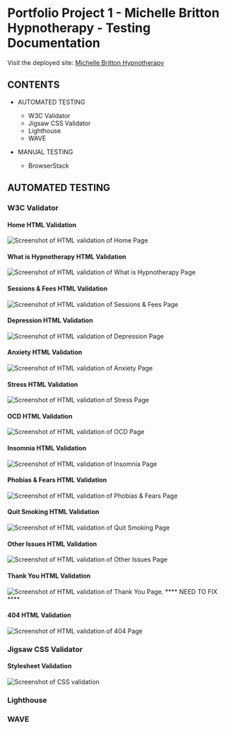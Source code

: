 # Portfolio Project 1 - Michelle Britton Hypnotherapy - Testing Documentation

Visit the deployed site: [Michelle Britton Hypnotherapy](https://michellebritton.github.io/michellebrittonhypnotherapy)

## CONTENTS

- AUTOMATED TESTING
    - W3C Validator
    - Jigsaw CSS Validator
    - Lighthouse
    - WAVE

- MANUAL TESTING
    - BrowserStack

## AUTOMATED TESTING

### W3C Validator

#### Home HTML Validation
![Screenshot of HTML validation of Home Page](documentation/testing/html-v-home.png)

#### What is Hypnotherapy HTML Validation
![Screenshot of HTML validation of What is Hypnotherapy Page](documentation/testing/html-v-what-is-hypno.png)

#### Sessions & Fees HTML Validation
![Screenshot of HTML validation of Sessions & Fees Page](documentation/testing/html-v-sessions.png)

#### Depression HTML Validation
![Screenshot of HTML validation of Depression Page](documentation/testing/html-v-depression.png)

#### Anxiety HTML Validation
![Screenshot of HTML validation of Anxiety Page](documentation/testing/html-v-anxiety.png)

#### Stress HTML Validation
![Screenshot of HTML validation of Stress Page](documentation/testing/html-v-stress.png)

#### OCD HTML Validation
![Screenshot of HTML validation of OCD Page](documentation/testing/html-v-ocd.png)

#### Insomnia HTML Validation
![Screenshot of HTML validation of Insomnia Page](documentation/testing/html-v-insomnia.png)

#### Phobias & Fears HTML Validation
![Screenshot of HTML validation of Phobias & Fears Page](documentation/testing/html-v-phobias.png)

#### Quit Smoking HTML Validation
![Screenshot of HTML validation of Quit Smoking Page](documentation/testing/html-v-smoking.png)

#### Other Issues HTML Validation
![Screenshot of HTML validation of Other Issues Page](documentation/testing/html-v-other.png)

#### Thank You HTML Validation
![Screenshot of HTML validation of Thank You Page](documentation/testing/html-v-.png). **** NEED TO FIX ****

#### 404 HTML Validation
![Screenshot of HTML validation of 404 Page](documentation/testing/html-v-404.png)

### Jigsaw CSS Validator

#### Stylesheet Validation
![Screenshot of CSS validation](documentation/testing/css-v.png)

### Lighthouse



### WAVE